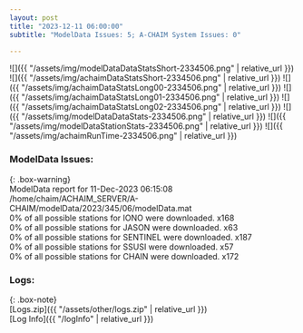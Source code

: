 ```yaml
---
layout: post
title: "2023-12-11 06:00:00"
subtitle: "ModelData Issues: 5; A-CHAIM System Issues: 0"

---
```


![]({{ "/assets/img/modelDataDataStatsShort-2334506.png" | relative_url }})
![]({{ "/assets/img/achaimDataStatsShort-2334506.png" | relative_url }})
![]({{ "/assets/img/achaimDataStatsLong00-2334506.png" | relative_url }})
![]({{ "/assets/img/achaimDataStatsLong01-2334506.png" | relative_url }})
![]({{ "/assets/img/achaimDataStatsLong02-2334506.png" | relative_url }})
![]({{ "/assets/img/modelDataDataStats-2334506.png" | relative_url }})
![]({{ "/assets/img/modelDataStationStats-2334506.png" | relative_url }})
![]({{ "/assets/img/achaimRunTime-2334506.png" | relative_url }})


### ModelData Issues:  
  
{: .box-warning}  
 ModelData report for 11-Dec-2023 06:15:08   
 /home/chaim/ACHAIM_SERVER/A-CHAIM/modelData/2023/345/06/modelData.mat   
 0% of all possible stations for IONO were downloaded. x168   
 0% of all possible stations for JASON were downloaded. x63   
 0% of all possible stations for SENTINEL were downloaded. x187   
 0% of all possible stations for SSUSI were downloaded. x57   
 0% of all possible stations for CHAIN were downloaded. x172   
  


### Logs:  
  
{: .box-note}  
[Logs.zip]({{ "/assets/other/logs.zip" | relative_url }})  
[Log Info]({{ "/logInfo" | relative_url }})  

